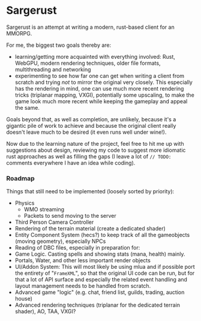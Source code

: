 # Sargerust
Sargerust is an attempt at writing a modern, rust-based client for an MMORPG.

For me, the biggest two goals thereby are:
- learning/getting more acquainted with everything involved:
Rust, WebGPU, modern rendering techniques, older file formats, multithreading and networking
- experimenting to see how far one can get when writing a client from scratch and trying _not_
to mirror the original very closely. This especially has the rendering in mind, one can use
much more recent rendering tricks (triplanar mapping, VXGI), potentially some upscaling, to
make the game look much more recent while keeping the gameplay and appeal the same.

Goals beyond that, as well as completion, are unlikely, because it's a gigantic pile of work
to achieve and because the original client really doesn't leave much to be desired (it even 
runs well under wine!).

Now due to the learning nature of the project, feel free to hit me up with suggestions about design,
reviewing my code to suggest more idiomatic rust approaches as well as filling the gaps (I leave
a lot of `// TODO:` comments everywhere I have an idea while coding).

### Roadmap
Things that still need to be implemented (loosely sorted by priority):
- Physics
  - WMO streaming
  - Packets to send moving to the server
- Third Person Camera Controller
- Rendering of the terrain material (create a dedicated shader)
- Entity Component System (hecs?) to keep track of all the gameobjects (moving geometry), especially NPCs
- Reading of DBC files, especially in preparation for:
- Game Logic. Casting spells and showing stats (mana, health) mainly.
- Portals, Water, and other less important render objects
- UI/Addon System: This will most likely be using mlua and if possible port
the entirety of "`FrameXML`", so that the original UI code can be run, but for that
a lot of API surface and especially the related event handling and layout management
needs to be handled from scratch.
- Advanced game "logic" (e.g. chat, friend list, guilds, trading, auction house)
- Advanced rendering techniques (triplanar for the dedicated terrain shader), AO, TAA, VXGI?